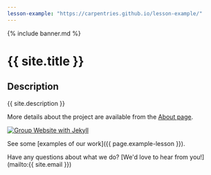 ```yaml
---  
lesson-example: "https://carpentries.github.io/lesson-example/"
---    
```


{% include banner.md %}

# {{ site.title }}
  
## Description
{{ site.description }}
           
More details about the project are available from the [About page](about).


[![Group Website with Jekyll](../images/site_banner.png)]((https://YOUR_USERNAME.github.io/YOUR_REPO_NAME/))
           
See some [examples of our work]({{ page.example-lesson }}).

Have any questions about what we do? [We'd love to hear from you!](mailto:{{ site.email }})
